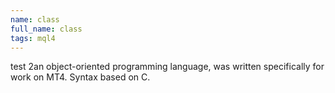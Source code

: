 ```yaml
---
name: class
full_name: class
tags: mql4
---
```

test 2an object-oriented programming language, was written specifically for work on MT4. Syntax based on C.